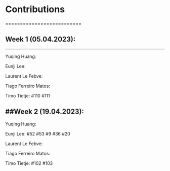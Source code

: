 # Contributions 
==========================

## Week 1 (05.04.2023):
--------------------------
Yuqing Huang: 

Eunji Lee:

Laurent Le Febve:

Tiago Ferreiro Matos:

Timo Tietje: #110 #111

##Week 2 (19.04.2023):
-------------------------
Yuqing Huang: 

Eunji Lee: #52 #53 #9 #36 #20

Laurent Le Febve:

Tiago Ferreiro Matos:

Timo Tietje: #102 #103
